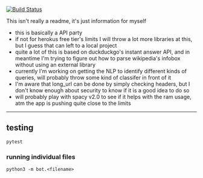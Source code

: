 [![Build Status](https://travis-ci.org/chinying/learn2telegram.svg?branch=master)](https://travis-ci.org/chinying/learn2telegram)
    
This isn't really a readme, it's just information for myself  

- this is basically a API party  
- if not for herokus free tier's limits I will throw a lot more libraries at this, but I guess that can left to a local project 
- quite a lot of this is based on duckduckgo's instant answer API, and in meantime I'm trying to figure out how to parse wikipedia's infobox without using an external library  
- currently I'm working on getting the NLP to identify different kinds of queries, will probably throw some kind of classifer in front of it
- I'm aware that long_url can be done by simply checking headers, but I don't know enough about security to know if it is a good idea to do so
- will probably play with spacy v2.0 to see if it helps with the ram usage, atm the app is pushing quite close to the limits

---

## testing
`pytest`

### running individual files
`python3 -m bot.<filename>`